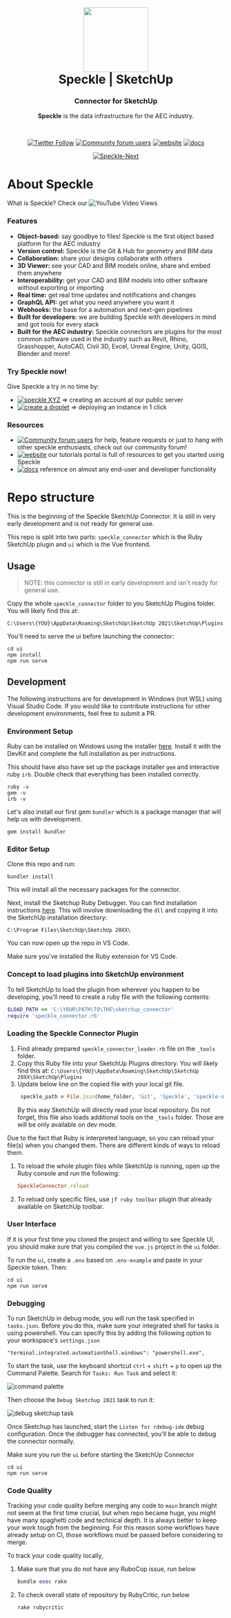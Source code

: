 <h1 align="center">
  <img src="https://user-images.githubusercontent.com/2679513/131189167-18ea5fe1-c578-47f6-9785-3748178e4312.png" width="150px"/><br/>
  Speckle | SketchUp
</h1>
<h3 align="center">
    Connector for SketchUp
</h3>
<p align="center"><b>Speckle</b> is the data infrastructure for the AEC industry.</p><br/>

<p align="center"><a href="https://twitter.com/SpeckleSystems"><img src="https://img.shields.io/twitter/follow/SpeckleSystems?style=social" alt="Twitter Follow"></a> <a href="https://speckle.community"><img src="https://img.shields.io/discourse/users?server=https%3A%2F%2Fspeckle.community&amp;style=flat-square&amp;logo=discourse&amp;logoColor=white" alt="Community forum users"></a> <a href="https://speckle.systems"><img src="https://img.shields.io/badge/https://-speckle.systems-royalblue?style=flat-square" alt="website"></a> <a href="https://speckle.guide/dev/"><img src="https://img.shields.io/badge/docs-speckle.guide-orange?style=flat-square&amp;logo=read-the-docs&amp;logoColor=white" alt="docs"></a></p>
<p align="center"><a href="https://github.com/specklesystems/speckle-blender/"><img src="https://circleci.com/gh/specklesystems/speckle-blender.svg?style=svg&amp;circle-token=76eabd350ea243575cbb258b746ed3f471f7ac29" alt="Speckle-Next"></a> </p>

# About Speckle

What is Speckle? Check our ![YouTube Video Views](https://img.shields.io/youtube/views/B9humiSpHzM?label=Speckle%20in%201%20minute%20video&style=social)

### Features

- **Object-based:** say goodbye to files! Speckle is the first object based platform for the AEC industry
- **Version control:** Speckle is the Git & Hub for geometry and BIM data
- **Collaboration:** share your designs collaborate with others
- **3D Viewer:** see your CAD and BIM models online, share and embed them anywhere
- **Interoperability:** get your CAD and BIM models into other software without exporting or importing
- **Real time:** get real time updates and notifications and changes
- **GraphQL API:** get what you need anywhere you want it
- **Webhooks:** the base for a automation and next-gen pipelines
- **Built for developers:** we are building Speckle with developers in mind and got tools for every stack
- **Built for the AEC industry:** Speckle connectors are plugins for the most common software used in the industry such as Revit, Rhino, Grasshopper, AutoCAD, Civil 3D, Excel, Unreal Engine, Unity, QGIS, Blender and more!

### Try Speckle now!

Give Speckle a try in no time by:

- [![speckle XYZ](https://img.shields.io/badge/https://-speckle.xyz-0069ff?style=flat-square&logo=hackthebox&logoColor=white)](https://speckle.xyz) ⇒ creating an account at our public server
- [![create a droplet](https://img.shields.io/badge/Create%20a%20Droplet-0069ff?style=flat-square&logo=digitalocean&logoColor=white)](https://marketplace.digitalocean.com/apps/speckle-server?refcode=947a2b5d7dc1) ⇒ deploying an instance in 1 click 

### Resources

- [![Community forum users](https://img.shields.io/badge/community-forum-green?style=for-the-badge&logo=discourse&logoColor=white)](https://speckle.community) for help, feature requests or just to hang with other speckle enthusiasts, check out our community forum!
- [![website](https://img.shields.io/badge/tutorials-speckle.systems-royalblue?style=for-the-badge&logo=youtube)](https://speckle.systems) our tutorials portal is full of resources to get you started using Speckle
- [![docs](https://img.shields.io/badge/docs-speckle.guide-orange?style=for-the-badge&logo=read-the-docs&logoColor=white)](https://speckle.guide/user/blender.html) reference on almost any end-user and developer functionality


# Repo structure

This is the beginning of the Speckle SketchUp Connector. It is still in very early development and is not ready for general use.

This repo is split into two parts: `speckle_connector` which is the Ruby SketchUp plugin and `ui` which is the Vue frontend.

## Usage

> NOTE: this connector is still in early development and isn't ready for general use.

Copy the whole `speckle_connector` folder to you SketchUp Plugins folder. You will likely find this at: 

    C:\Users\{YOU}\AppData\Roaming\SketchUp\SketchUp 2021\SketchUp\Plugins


You'll need to serve the ui before launching the connector:

    cd ui
    npm install
    npm run serve


## Development

The following instructions are for development in Windows (not WSL) using Visual Studio Code. If you would like to contribute instructions for other development environments, feel free to submit a PR.

### Environment Setup

Ruby can be installed on Windows using the installer [here](https://rubyinstaller.org/downloads/). Install it with the DevKit and complete the full installation as per instructions.

This should have also have set up the package installer `gem` and interactive ruby `irb`. Double check that everything has been installed correctly.

    ruby -v
    gem -v
    irb -v

Let's also install our first gem `bundler` which is a package manager that will help us with development.

    gem install bundler

### Editor Setup

Clone this repo and run:

    bundler install

This will install all the necessary packages for the connector.

Next, install the Sketchup Ruby Debugger. You can find installation instructions 
[here](https://github.com/SketchUp/sketchup-ruby-debugger/blob/main/README.md). 
This will involve downloading the `dll` and copying it into the SketchUp installation 
directory:

    C:\Program Files\SketchUp\SketchUp 20XX\

You can now open up the repo in VS Code.

Make sure you've installed the Ruby extension for VS Code.

### Concept to load plugins into SketchUp environment

To tell SketchUp to load the plugin from wherever you happen to be developing,
you'll need to create a ruby file with the following contents:

```ruby
$LOAD_PATH << 'C:\YOUR\PATH\TO\THE\sketchup_connector'
require 'speckle_connector.rb'
```

### Loading the Speckle Connector Plugin

1. Find already prepared `speckle_connector_loader.rb` file on the `_tools`
folder.
2. Copy this Ruby file into your SketchUp Plugins directory. You will likely find this at:
    `C:\Users\{YOU}\AppData\Roaming\SketchUp\SketchUp 20XX\SketchUp\Plugins`
3. Update below line on the copied file with your local git file.
   ```ruby
    speckle_path = File.join(home_folder, 'Git', 'Speckle', 'speckle-sketchup')
   ```
   By this way SketchUp will directly read your local repository. Do not forget, 
   this file also loads additional tools on the `_tools` folder. 
   Those are will be only available on dev mode.

Due to the fact that Ruby is interpreted language, so you can reload your file(s) when
you changed them. There are different kinds of ways to reload them.

1. To reload the whole plugin files while SketchUp is running, open up the Ruby console
and run the following:
    ```ruby
    SpeckleConnector.reload
    ```
2. To reload only specific files, use `jf ruby toolbar` plugin that already available
on SketchUp toolbar.

### User Interface

If it is your first time you cloned the project and willing to see Speckle UI, you
should make sure that you compiled the `vue.js` project in the `ui` folder.

To run the `ui`, create a `.env` based on `.env-example` and paste in your 
Speckle token. Then:

    cd ui
    npm run serve

### Debugging 

To run SketchUp in debug mode, you will run the task specified in `tasks.json`.
Before you do this, make sure your integrated shell for tasks is using powershell. 
You can specify this by adding the following option to your workspace's `settings.json`

    "terminal.integrated.automationShell.windows": "powershell.exe",

To start the task, use the keyboard shortcut `ctrl` + `shift` + `p` to open up 
the Command Palette. Search for `Tasks: Run Task` and select it:

![command palette](https://user-images.githubusercontent.com/7717434/135051668-35fee34e-5270-4b83-9c7b-dabb872370ee.png)

Then choose the `Debug Sketchup 2021` task to run it:

![debug sketchup task](https://user-images.githubusercontent.com/7717434/135051777-4c350a62-45fb-400e-9b24-4fbb02331b83.png)

Once Sketchup has launched, start the `Listen for rdebug-ide` debug configuration. 
Once the debugger has connected, you'll be able to debug the connector normally.

Make sure you run the `ui` before starting the SketchUp Connector

    cd ui
    npm run serve

### Code Quality

Tracking your code quality before merging any code to `main` branch might not seem at the
first time crucial, but when repo became huge, you might have many spaghetti code and technical
depth. It is always better to keep your work tough from the beginning. For this reason some
workflows have already setup on CI, those workflows must be passed before considering to
merge.

To track your code quality locally,

1. Make sure that you do not have any RuboCop issue, run below
   ```ruby
   bundle exec rake 
   ```
   
2. To check overall state of repository by RubyCritic, run below
   ```ruby
   rake rubycritic 
   ```